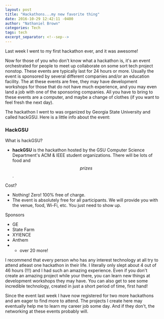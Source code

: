 ```yaml
---
layout: post
title: "Hackathons...my new favorite thing"
date: 2016-10-29 12:42:11 -0400
author: "Nathaniel Brown"
categories: Tech
tags: tech
excerpt_separator: <!--sep-->
---
```

Last week I went to my first hackathon ever, and it was awesome!
<!--sep-->

Now for those of you who don't know what a hackathon is, it's an event orchestrated for people to meet up collaborate on some sort tech project nonstop. These events are typically last for 24 hours or more. Usually the event is sponsored by several different companies and/or an education facility. The at these events are free, they may have development workshops for those that do not have much experience, and you may even land a job with one of the sponsoring companies. All you have to bring to these events are a computer, and maybe a change of clothes (if you want to feel fresh the next day).

The hackathon I went to was organized by Georgia State University and called hackGSU. Here is a little info about the event:

### HackGSU

What is hackGSU?

- __hackGSU__ is the hackathon hosted by the GSU Computer Science Department's ACM & IEEE student organizations. There will be lots of food and $$ prizes $$.

Cost?

- Nothing! Zero! 100% free of charge.
- The event is absolutely free for all participants. We will provide you with the venue, food, Wi-Fi, etc. You just need to show up.

Sponsors

- GE
- State Farm
- XYIENCE
- Anthem
- + over 20 more!

I recommend that every person who has any interest technology at all try to attend atleast one hackathon in their life. I literally only slept about 4 out of 46 hours (!!!) and I had such an amazing experience. Even if you don't create an amazing project while your there, you can learn new things at development workshops they may have. You can also get to see some incredible technology, created in just a short period of time, first hand!

Since the event last week I have now registered for two more hackathons and am eager to find more to attend. The projects I create here may eventually help me to learn my career job some day. And if they don't, the networking at these events probably will.
